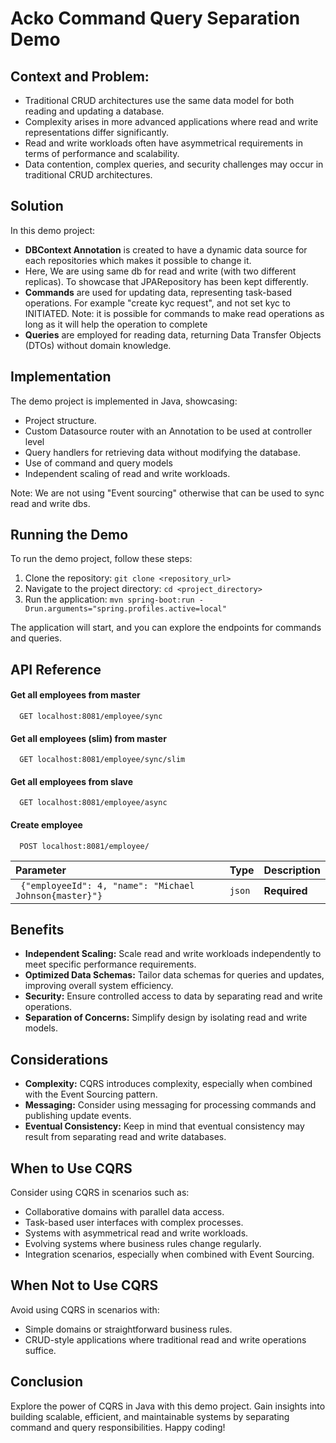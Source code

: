 # Acko Command Query Separation Demo

## Context and Problem:

- Traditional CRUD architectures use the same data model for both reading and updating a database.
- Complexity arises in more advanced applications where read and write representations differ significantly.
- Read and write workloads often have asymmetrical requirements in terms of performance and scalability.
- Data contention, complex queries, and security challenges may occur in traditional CRUD architectures.

## Solution

In this demo project:

- **DBContext Annotation** is created to have a dynamic data source for each repositories which makes it possible to
  change it.
- Here, We are using same db for read and write (with two different replicas). To showcase that JPARepository has been
  kept differently.
- **Commands** are used for updating data, representing task-based operations. For example "create kyc request", and not
  set kyc to INITIATED. Note: it is possible for commands to make read operations as long as it will help the operation
  to complete
- **Queries** are employed for reading data, returning Data Transfer Objects (DTOs) without domain knowledge.

## Implementation

The demo project is implemented in Java, showcasing:

- Project structure.
- Custom Datasource router with an Annotation to be used at controller level
- Query handlers for retrieving data without modifying the database.
- Use of command and query models
- Independent scaling of read and write workloads.

Note: We are not using "Event sourcing" otherwise that can be used to sync read and write dbs.

## Running the Demo

To run the demo project, follow these steps:

1. Clone the repository: `git clone <repository_url>`
2. Navigate to the project directory: `cd <project_directory>`
3. Run the application: `mvn spring-boot:run -Drun.arguments="spring.profiles.active=local"`

The application will start, and you can explore the endpoints for commands and queries.

## API Reference

#### Get all employees from master

```http
  GET localhost:8081/employee/sync
```

#### Get all employees (slim) from master

```http
  GET localhost:8081/employee/sync/slim
```

#### Get all employees from slave

```http
  GET localhost:8081/employee/async
```

#### Create employee

```http
  POST localhost:8081/employee/
```

| Parameter                                               | Type   | Description  |
|:--------------------------------------------------------|:-------|:-------------|
| ` {"employeeId": 4, "name": "Michael Johnson{master}"}` | `json` | **Required** |

## Benefits

- **Independent Scaling:** Scale read and write workloads independently to meet specific performance requirements.
- **Optimized Data Schemas:** Tailor data schemas for queries and updates, improving overall system efficiency.
- **Security:** Ensure controlled access to data by separating read and write operations.
- **Separation of Concerns:** Simplify design by isolating read and write models.

## Considerations

- **Complexity:** CQRS introduces complexity, especially when combined with the Event Sourcing pattern.
- **Messaging:** Consider using messaging for processing commands and publishing update events.
- **Eventual Consistency:** Keep in mind that eventual consistency may result from separating read and write databases.

## When to Use CQRS

Consider using CQRS in scenarios such as:

- Collaborative domains with parallel data access.
- Task-based user interfaces with complex processes.
- Systems with asymmetrical read and write workloads.
- Evolving systems where business rules change regularly.
- Integration scenarios, especially when combined with Event Sourcing.

## When Not to Use CQRS

Avoid using CQRS in scenarios with:

- Simple domains or straightforward business rules.
- CRUD-style applications where traditional read and write operations suffice.

## Conclusion

Explore the power of CQRS in Java with this demo project. Gain insights into building scalable, efficient, and
maintainable systems by separating command and query responsibilities. Happy coding!

